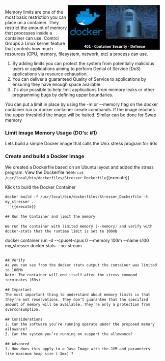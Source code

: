<img align="right" src="./assets/docker_defense_pic_v1.jpg" width="300">


Memory limits are one of the most basic restriction you can place on a container. They restrict the amount of memory that processes inside a container  can use. Control Groups a Linux kernel feature that controls how much resources (CPU, memory, filesystem, network, etc) a process can use.

1. By adding limits you can protect the system from potentially malicious users or applications aiming to perform Denial of Service (DoS) applications via resource exhaustion.
2. You can deliver a guaranteed Quality of Service to applications by ensuring they have enough space available.
3. It's also possible to help limit applications from memory leaks or other programming bugs by defining upper boundaries.

You can put a limit in place by using the -m or --memory flag on the docker container run or docker container create commands. If the image reaches the upper threshold the image will be halted. Similar can be done for Swap memory

### Limit Image Memory Usage (DO's: #1)

Lets build a simple Docker image that calls the Unix stress program for 60s

### Create and build a Docker image

We created a Dockerfile based on an Ubuntu layout and added the stress program. View the Dockerfile here: `cat /usr/local/bin/dockerfiles/Stresser_Dockerfile`{{execute}}

Klick to build the Docker Container
```
docker build -f /usr/local/bin/dockerfiles/Stresser_Dockerfile -t my_stresser .
```{{execute}}

## Run the Container and limit the memory

We run the container with limited memory (--memory) and verify with docker-stats that the runtime limit is set to 100mb

```
docker container run -d --cpuset-cpus 0 --memory 100m --name s100 my_stresser
docker stats --no-stream
```{{execute}}

## Verify
As you can see from the docker stats output the container was limited to 100Mb
Note: The container will end itself after the stress command terminates (60s)

## Important
The most important thing to understand about memory limits is that they’re not reservations. They don’t guarantee that the specified amount of memory will be available. They’re only a protection from overconsumption.

## Considerations
1. Can the software you’re running operate under the proposed memory allowance?
2. Can the system you’re running on support the allowance?

## Advanced
1. How does this apply to a Java Image with the JVM and parameters like maximum heap size (-Xmx) ?

